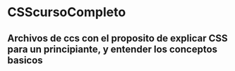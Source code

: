 # CSScursoCompleto

## Archivos de ccs con el proposito de explicar CSS para un principiante, y entender los conceptos basicos
